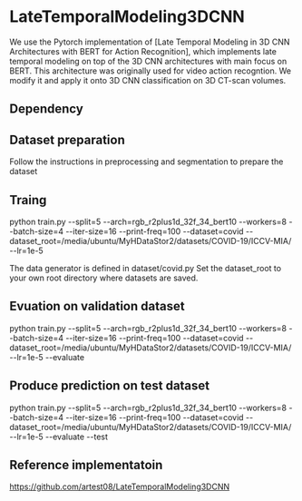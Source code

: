# LateTemporalModeling3DCNN

We use the Pytorch implementation of [Late Temporal Modeling in 3D CNN Architectures with BERT for Action Recognition], which implements late temporal modeling on top of the 3D CNN architectures with main focus on BERT. This architecture was originally used for video action recogntion. We modify it and apply it onto 3D CNN classification on 3D CT-scan volumes.   

## Dependency 

## Dataset preparation
Follow the instructions in preprocessing and segmentation to prepare the dataset 

## Traing 
python train.py --split=5 --arch=rgb_r2plus1d_32f_34_bert10  --workers=8 --batch-size=4 --iter-size=16 --print-freq=100 --dataset=covid --dataset_root=/media/ubuntu/MyHDataStor2/datasets/COVID-19/ICCV-MIA/  --lr=1e-5

The data generator is defined in dataset/covid.py 
Set the dataset_root to your own root directory where datasets are saved.  

## Evuation on validation dataset  
python train.py --split=5 --arch=rgb_r2plus1d_32f_34_bert10  --workers=8 --batch-size=4 --iter-size=16 --print-freq=100 --dataset=covid --dataset_root=/media/ubuntu/MyHDataStor2/datasets/COVID-19/ICCV-MIA/  --lr=1e-5 --evaluate 

## Produce prediction on test dataset 
python train.py --split=5 --arch=rgb_r2plus1d_32f_34_bert10  --workers=8 --batch-size=4 --iter-size=16 --print-freq=100 --dataset=covid --dataset_root=/media/ubuntu/MyHDataStor2/datasets/COVID-19/ICCV-MIA/  --lr=1e-5 --evaluate --test 

## Reference implementatoin
https://github.com/artest08/LateTemporalModeling3DCNN












